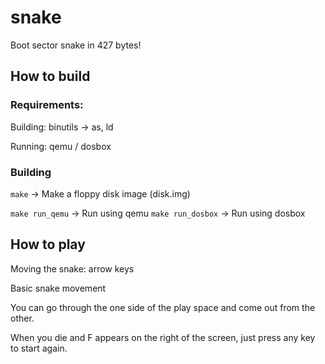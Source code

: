 # snake
Boot sector snake in 427 bytes!

## How to build
### Requirements:
Building:
binutils -> as, ld

Running:
qemu / dosbox

### Building
```make``` -> Make a floppy disk image (disk.img)

```make run_qemu``` -> Run using qemu
```make run_dosbox``` -> Run using dosbox

## How to play
Moving the snake: arrow keys

Basic snake movement

You can go through the one side of the play space and come out from the other.

When you die and F appears on the right of the screen, just press any key to start again.

